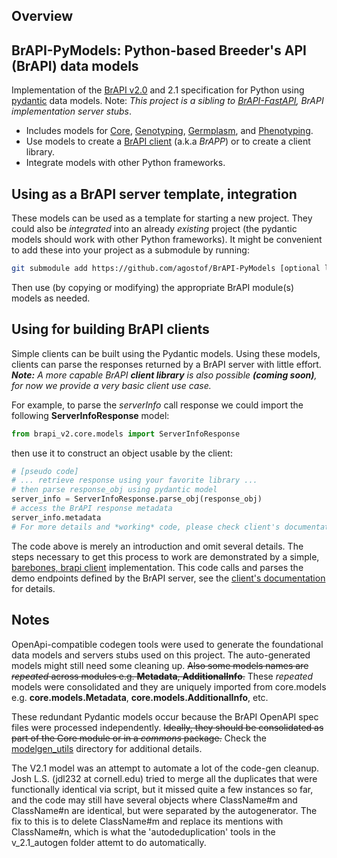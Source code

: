## Overview


## BrAPI-PyModels: Python-based Breeder's API (BrAPI) data models

Implementation of the [BrAPI v2.0](https://brapi.org/) and 2.1 specification for Python using [pydantic](https://pydantic-docs.helpmanual.io/) data models. Note: *This project is a sibling to [BrAPI-FastAPI](https://github.com/agostof/BrAPI-FastAPI), BrAPI implementation server stubs*.
* Includes models for [Core](models/brapi_v2/core), [Genotyping](models/brapi_v2/genotyping), [Germplasm](models/brapi_v2/germplasm), and [Phenotyping](models/brapi_v2/phenotyping).
* Use models to create a [BrAPI client](client/barebones_brapi_client.py) (a.k.a *BrAPP*) or to create a client library.
* Integrate models with other Python frameworks.


## Using as a BrAPI server template, integration

These models can be used as a template for starting a new project. They could also be *integrated* into an already *existing* project (the pydantic models should work with other Python frameworks).
It might be convenient to add these into your project as a submodule by running:

```sh
git submodule add https://github.com/agostof/BrAPI-PyModels [optional local_name]
```
Then use (by copying or modifying) the appropriate BrAPI module(s) models as needed.

## Using for building BrAPI clients

Simple clients can be built using the Pydantic models. Using these models, clients can parse the responses returned by a BrAPI server with little effort.
***Note:*** *A more capable BrAPI* ***client library*** *is also possible* ***(coming soon)****, for now we provide a very basic client use case.*

For example, to parse the *serverInfo* call response we could import the following **ServerInfoResponse** model:
```python
from brapi_v2.core.models import ServerInfoResponse
```
then use it to construct an object usable by the client:
```python
# [pseudo code]
# ... retrieve response using your favorite library ... 
# then parse response_obj using pydantic model
server_info = ServerInfoResponse.parse_obj(response_obj)
# access the BrAPI response metadata 
server_info.metadata
# For more details and *working* code, please check client's documentation linked below.
```
The code above is merely an introduction and omit several details. The steps necessary to get this process to work are demonstrated by a simple, [barebones, brapi client](client/barebones_brapi_client.py) implementation. This code calls and parses the demo endpoints defined by the BrAPI server, see the [client's documentation](client/README.md) for details.

## Notes

OpenApi-compatible codegen tools were used to generate the foundational data models and servers stubs used on this project. The auto-generated models might still need some cleaning up. ~~Also some models names are *repeated* across modules e.g. **Metadata**, **AdditionalInfo**.~~ These *repeated* models were consolidated and they are uniquely imported from core.models e.g. **core.models.Metadata**,  **core.models.AdditionalInfo**, etc.

These redundant Pydantic models occur because the BrAPI OpenAPI spec files were processed independently.
~~Ideally, they should be consolidated as part of the Core module or in a *commons* package.~~ Check the [modelgen_utils](modelgen_utils) directory for additional details.

The V2.1 model was an attempt to automate a lot of the code-gen cleanup. Josh L.S. (jdl232 at cornell.edu) tried to merge all the duplicates that were functionally identical via script, but it missed quite a few instances so far, and the code may still have several objects where ClassName#m and ClassName#n are identical, but were separated by the autogenerator. The fix to this is to delete ClassName#m and replace its mentions with ClassName#n, which is what the 'autodeduplication' tools in the v_2.1_autogen folder attemt to do automatically.